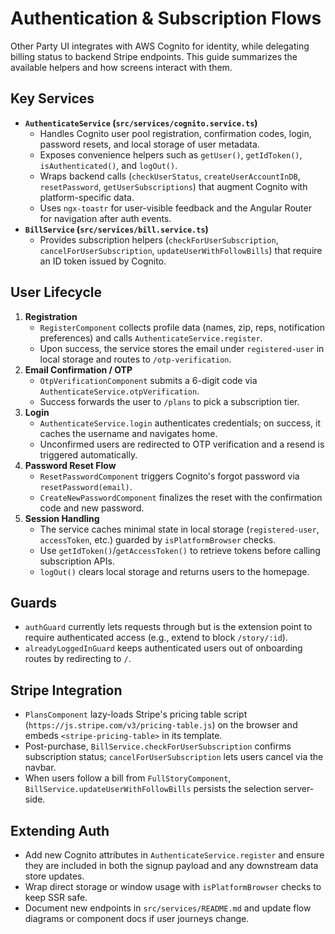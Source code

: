 # Authentication & Subscription Flows

Other Party UI integrates with AWS Cognito for identity, while delegating billing status to backend Stripe endpoints. This guide summarizes the available helpers and how screens interact with them.

## Key Services
- **`AuthenticateService` (`src/services/cognito.service.ts`)**
  - Handles Cognito user pool registration, confirmation codes, login, password resets, and local storage of user metadata.
  - Exposes convenience helpers such as `getUser()`, `getIdToken()`, `isAuthenticated()`, and `logOut()`.
  - Wraps backend calls (`checkUserStatus`, `createUserAccountInDB`, `resetPassword`, `getUserSubscriptions`) that augment Cognito with platform-specific data.
  - Uses `ngx-toastr` for user-visible feedback and the Angular Router for navigation after auth events.
- **`BillService` (`src/services/bill.service.ts`)**
  - Provides subscription helpers (`checkForUserSubscription`, `cancelForUserSubscription`, `updateUserWithFollowBills`) that require an ID token issued by Cognito.

## User Lifecycle
1. **Registration**
   - `RegisterComponent` collects profile data (names, zip, reps, notification preferences) and calls `AuthenticateService.register`.
   - Upon success, the service stores the email under `registered-user` in local storage and routes to `/otp-verification`.
2. **Email Confirmation / OTP**
   - `OtpVerificationComponent` submits a 6-digit code via `AuthenticateService.otpVerification`.
   - Success forwards the user to `/plans` to pick a subscription tier.
3. **Login**
   - `AuthenticateService.login` authenticates credentials; on success, it caches the username and navigates home.
   - Unconfirmed users are redirected to OTP verification and a resend is triggered automatically.
4. **Password Reset Flow**
   - `ResetPasswordComponent` triggers Cognito's forgot password via `resetPassword(email)`.
   - `CreateNewPasswordComponent` finalizes the reset with the confirmation code and new password.
5. **Session Handling**
   - The service caches minimal state in local storage (`registered-user`, `accessToken`, etc.) guarded by `isPlatformBrowser` checks.
   - Use `getIdToken()`/`getAccessToken()` to retrieve tokens before calling subscription APIs.
   - `logOut()` clears local storage and returns users to the homepage.

## Guards
- `authGuard` currently lets requests through but is the extension point to require authenticated access (e.g., extend to block `/story/:id`).
- `alreadyLoggedInGuard` keeps authenticated users out of onboarding routes by redirecting to `/`.

## Stripe Integration
- `PlansComponent` lazy-loads Stripe's pricing table script (`https://js.stripe.com/v3/pricing-table.js`) on the browser and embeds `<stripe-pricing-table>` in its template.
- Post-purchase, `BillService.checkForUserSubscription` confirms subscription status; `cancelForUserSubscription` lets users cancel via the navbar.
- When users follow a bill from `FullStoryComponent`, `BillService.updateUserWithFollowBills` persists the selection server-side.

## Extending Auth
- Add new Cognito attributes in `AuthenticateService.register` and ensure they are included in both the signup payload and any downstream data store updates.
- Wrap direct storage or window usage with `isPlatformBrowser` checks to keep SSR safe.
- Document new endpoints in `src/services/README.md` and update flow diagrams or component docs if user journeys change.
